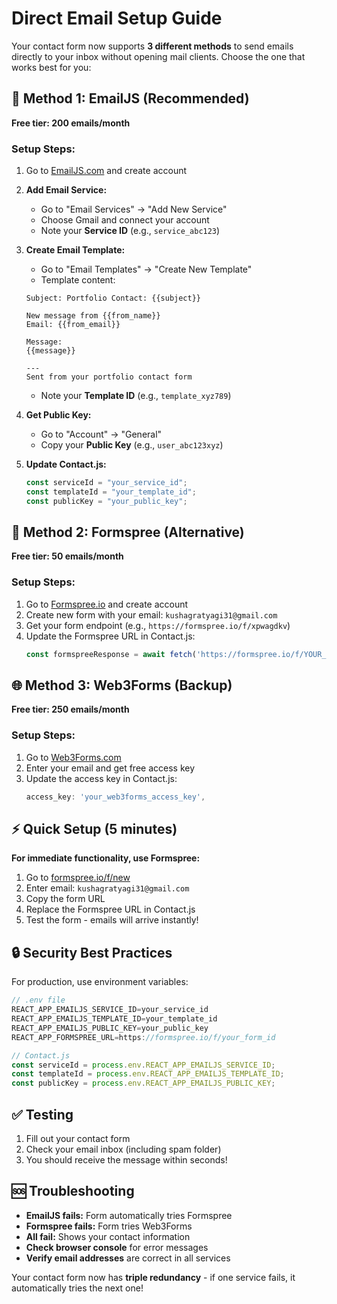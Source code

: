 # Direct Email Setup Guide

Your contact form now supports **3 different methods** to send emails directly to your inbox without opening mail clients. Choose the one that works best for you:

## 🚀 Method 1: EmailJS (Recommended)

**Free tier: 200 emails/month**

### Setup Steps:
1. Go to [EmailJS.com](https://www.emailjs.com/) and create account
2. **Add Email Service:**
   - Go to "Email Services" → "Add New Service"
   - Choose Gmail and connect your account
   - Note your **Service ID** (e.g., `service_abc123`)

3. **Create Email Template:**
   - Go to "Email Templates" → "Create New Template"
   - Template content:
   ```
   Subject: Portfolio Contact: {{subject}}
   
   New message from {{from_name}}
   Email: {{from_email}}
   
   Message:
   {{message}}
   
   ---
   Sent from your portfolio contact form
   ```
   - Note your **Template ID** (e.g., `template_xyz789`)

4. **Get Public Key:**
   - Go to "Account" → "General"
   - Copy your **Public Key** (e.g., `user_abc123xyz`)

5. **Update Contact.js:**
   ```javascript
   const serviceId = "your_service_id";
   const templateId = "your_template_id";
   const publicKey = "your_public_key";
   ```

## 📧 Method 2: Formspree (Alternative)

**Free tier: 50 emails/month**

### Setup Steps:
1. Go to [Formspree.io](https://formspree.io/) and create account
2. Create new form with your email: `kushagratyagi31@gmail.com`
3. Get your form endpoint (e.g., `https://formspree.io/f/xpwagdkv`)
4. Update the Formspree URL in Contact.js:
   ```javascript
   const formspreeResponse = await fetch('https://formspree.io/f/YOUR_FORM_ID', {
   ```

## 🌐 Method 3: Web3Forms (Backup)

**Free tier: 250 emails/month**

### Setup Steps:
1. Go to [Web3Forms.com](https://web3forms.com/) 
2. Enter your email and get free access key
3. Update the access key in Contact.js:
   ```javascript
   access_key: 'your_web3forms_access_key',
   ```

## ⚡ Quick Setup (5 minutes)

**For immediate functionality, use Formspree:**

1. Go to [formspree.io/f/new](https://formspree.io/f/new)
2. Enter email: `kushagratyagi31@gmail.com`
3. Copy the form URL
4. Replace the Formspree URL in Contact.js
5. Test the form - emails will arrive instantly!

## 🔒 Security Best Practices

For production, use environment variables:

```javascript
// .env file
REACT_APP_EMAILJS_SERVICE_ID=your_service_id
REACT_APP_EMAILJS_TEMPLATE_ID=your_template_id
REACT_APP_EMAILJS_PUBLIC_KEY=your_public_key
REACT_APP_FORMSPREE_URL=https://formspree.io/f/your_form_id

// Contact.js
const serviceId = process.env.REACT_APP_EMAILJS_SERVICE_ID;
const templateId = process.env.REACT_APP_EMAILJS_TEMPLATE_ID;
const publicKey = process.env.REACT_APP_EMAILJS_PUBLIC_KEY;
```

## ✅ Testing

1. Fill out your contact form
2. Check your email inbox (including spam folder)
3. You should receive the message within seconds!

## 🆘 Troubleshooting

- **EmailJS fails:** Form automatically tries Formspree
- **Formspree fails:** Form tries Web3Forms
- **All fail:** Shows your contact information
- **Check browser console** for error messages
- **Verify email addresses** are correct in all services

Your contact form now has **triple redundancy** - if one service fails, it automatically tries the next one!
